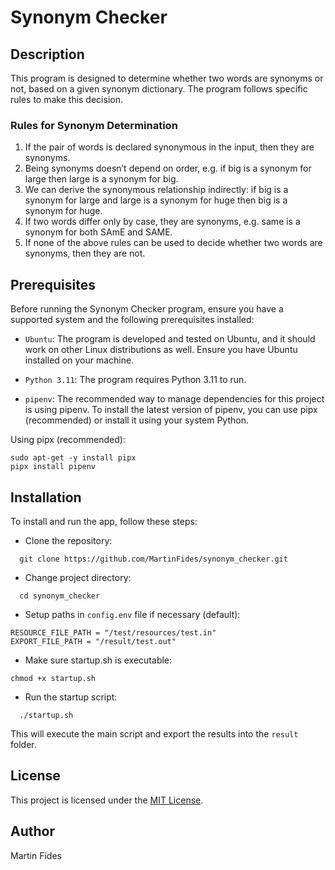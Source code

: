 # Synonym Checker
## Description
This program is designed to determine whether two words are synonyms or not, based on a given synonym dictionary.
The program follows specific rules to make this decision.

### Rules for Synonym Determination
1. If the pair of words is declared synonymous in the input, then they are synonyms.
2. Being synonyms doesn’t depend on order, e.g. if big is a synonym for large then large is a
synonym for big.
3. We can derive the synonymous relationship indirectly: if big is a synonym for large and large is a
synonym for huge then big is a synonym for huge.
4. If two words differ only by case, they are synonyms, e.g. same is a synonym for both SAmE and
SAME.
5. If none of the above rules can be used to decide whether two words are synonyms, then they
are not.

## Prerequisites
Before running the Synonym Checker program, ensure you have a supported system and the following prerequisites installed:

- `Ubuntu`: The program is developed and tested on Ubuntu, and it should work on other Linux distributions as well.
Ensure you have Ubuntu installed on your machine.

- `Python 3.11`: The program requires Python 3.11 to run.

- `pipenv`: The recommended way to manage dependencies for this project is using pipenv.
To install the latest version of pipenv, you can use pipx (recommended) or install it using your system Python.

Using pipx (recommended):
```shell
sudo apt-get -y install pipx
pipx install pipenv
```

## Installation
To install and run the app, follow these steps:
- Clone the repository:
```shell
  git clone https://github.com/MartinFides/synonym_checker.git
```
- Change project directory:
```shell
  cd synonym_checker
```
- Setup paths in `config.env` file if necessary (default):
```env
RESOURCE_FILE_PATH = "/test/resources/test.in"
EXPORT_FILE_PATH = "/result/test.out"
```
- Make sure startup.sh is executable:
```shell
chmod +x startup.sh
```
- Run the startup script:
```shell
  ./startup.sh
```

This will execute the main script and export the results into the `result` folder.

## License
This project is licensed under the [MIT License](LICENSE).

## Author
Martin Fides
